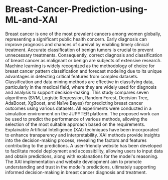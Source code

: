 # Breast-Cancer-Prediction-using-ML-and-XAI
Breast cancer is one of the most prevalent cancers among women globally, 
representing a significant public health concern. Early diagnosis can improve 
prognosis and chances of survival by enabling timely clinical treatment. Accurate 
classification of benign tumors is crucial to prevent unnecessary treatments. 
Consequently, correct diagnosis and classification of breast cancer as malignant or 
benign are subjects of extensive research. Machine learning is widely recognized as 
the methodology of choice for breast cancer pattern classification and forecast 
modeling due to its unique advantages in detecting critical features from complex 
datasets.
Classification and data mining methods are effective in classifying data, 
particularly in the medical field, where they are widely used for diagnosis and analysis 
to support decision-making. This study compares seven algorithms (SVM, Logistic 
Regression, Random Forest, Decision Tree, AdaBoost, XgBoost, and Naïve Bayes) 
for predicting breast cancer outcomes using various datasets. All experiments were 
conducted in a simulation environment on the JUPYTER platform. The proposed 
work can be used to predict the performance of various methods, allowing the 
selection of the most suitable approach based on the requirements.
Explainable Artificial Intelligence (XAI) techniques have been incorporated to 
enhance transparency and interpretability. XAI methods provide insights into the 
decision-making process, revealing the factors and features contributing to the 
predictions. A user-friendly website has been developed to facilitate model 
deployment and accessibility, allowing users to input data and obtain predictions, 
along with explanations for the model's reasoning. The XAI implementation and 
website development aim to promote understanding and trust in the model's 
predictions, ultimately supporting informed decision-making in breast cancer 
diagnosis and treatment.
